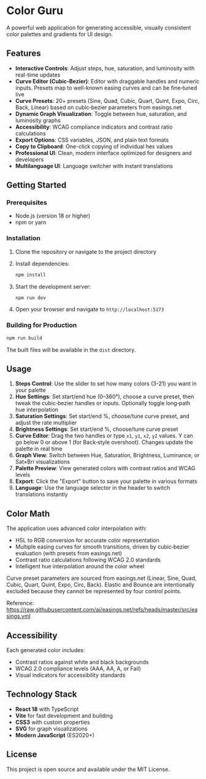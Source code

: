 # Color Guru

A powerful web application for generating accessible, visually consistent color palettes and gradients for UI design.

## Features

- **Interactive Controls**: Adjust steps, hue, saturation, and luminosity with real-time updates
- **Curve Editor (Cubic‑Bezier)**: Editor with draggable handles and numeric inputs. Presets map to well-known easing curves and can be fine‑tuned live
- **Curve Presets**: 20+ presets (Sine, Quad, Cubic, Quart, Quint, Expo, Circ, Back, Linear) based on cubic‑bezier parameters from easings.net
- **Dynamic Graph Visualization**: Toggle between hue, saturation, and luminosity graphs
- **Accessibility**: WCAG compliance indicators and contrast ratio calculations
- **Export Options**: CSS variables, JSON, and plain text formats
- **Copy to Clipboard**: One-click copying of individual hex values
- **Professional UI**: Clean, modern interface optimized for designers and developers
- **Multilanguage UI**: Language switcher with instant translations

## Getting Started

### Prerequisites

- Node.js (version 18 or higher)
- npm or yarn

### Installation

1. Clone the repository or navigate to the project directory
2. Install dependencies:

   ```bash
   npm install
   ```

3. Start the development server:

   ```bash
   npm run dev
   ```

4. Open your browser and navigate to `http://localhost:5173`

### Building for Production

```bash
npm run build
```

The built files will be available in the `dist` directory.

## Usage

1. **Steps Control**: Use the slider to set how many colors (3-21) you want in your palette
2. **Hue Settings**: Set start/end hue (0–360°), choose a curve preset, then tweak the cubic‑bezier handles or inputs. Optionally toggle long‑path hue interpolation
3. **Saturation Settings**: Set start/end %, choose/tune curve preset, and adjust the rate multiplier
4. **Brightness Settings**: Set start/end %, choose/tune curve preset
5. **Curve Editor**: Drag the two handles or type `x1`, `y1`, `x2`, `y2` values. Y can go below 0 or above 1 (for Back‑style overshoot). Changes update the palette in real time
6. **Graph View**: Switch between Hue, Saturation, Brightness, Luminance, or Sat×Bri visualizations
7. **Palette Preview**: View generated colors with contrast ratios and WCAG levels
8. **Export**: Click the "Export" button to save your palette in various formats
9. **Language**: Use the language selector in the header to switch translations instantly

## Color Math

The application uses advanced color interpolation with:

- HSL to RGB conversion for accurate color representation
- Multiple easing curves for smooth transitions, driven by cubic‑bezier evaluation (with presets from easings.net)
- Contrast ratio calculations following WCAG 2.0 standards
- Intelligent hue interpolation around the color wheel

Curve preset parameters are sourced from easings.net (Linear, Sine, Quad, Cubic, Quart, Quint, Expo, Circ, Back). Elastic and Bounce are intentionally excluded because they cannot be represented by four control points.

Reference: https://raw.githubusercontent.com/ai/easings.net/refs/heads/master/src/easings.yml

## Accessibility

Each generated color includes:

- Contrast ratios against white and black backgrounds
- WCAG 2.0 compliance levels (AAA, AA, A, or Fail)
- Visual indicators for accessibility standards

## Technology Stack

- **React 18** with TypeScript
- **Vite** for fast development and building
- **CSS3** with custom properties
- **SVG** for graph visualizations
- **Modern JavaScript** (ES2020+)

## License

This project is open source and available under the MIT License.
